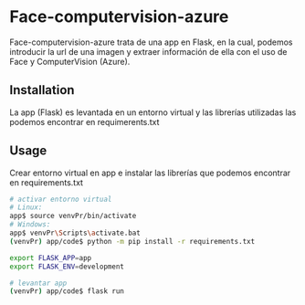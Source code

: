 # Face-computervision-azure

Face-computervision-azure trata de una app en Flask, en la cual, podemos introducir la url de una imagen y extraer información de ella con el uso de Face y ComputerVision (Azure).

## Installation

La app (Flask) es levantada en un entorno virtual y las librerías utilizadas las podemos encontrar en requimerents.txt

## Usage

Crear entorno virtual en app e instalar las librerías que podemos encontrar en requirements.txt

```bash
# activar entorno virtual
# Linux:
app$ source venvPr/bin/activate
# Windows:
app$ venvPr\Scripts\activate.bat
(venvPr) app/code$ python -m pip install -r requirements.txt

export FLASK_APP=app
export FLASK_ENV=development

# levantar app
(venvPr) app/code$ flask run
```

